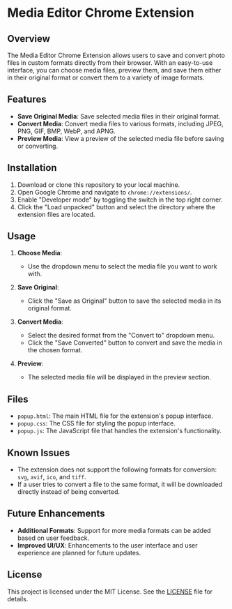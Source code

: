 # Media Editor Chrome Extension

## Overview

The Media Editor Chrome Extension allows users to save and convert photo files in custom formats directly from their browser. With an easy-to-use interface, you can choose media files, preview them, and save them either in their original format or convert them to a variety of image formats.

## Features

- **Save Original Media**: Save selected media files in their original format.
- **Convert Media**: Convert media files to various formats, including JPEG, PNG, GIF, BMP, WebP, and APNG.
- **Preview Media**: View a preview of the selected media file before saving or converting.

## Installation

1. Download or clone this repository to your local machine.
2. Open Google Chrome and navigate to `chrome://extensions/`.
3. Enable "Developer mode" by toggling the switch in the top right corner.
4. Click the "Load unpacked" button and select the directory where the extension files are located.

## Usage

1. **Choose Media**:
   - Use the dropdown menu to select the media file you want to work with.

2. **Save Original**:
   - Click the "Save as Original" button to save the selected media in its original format.

3. **Convert Media**:
   - Select the desired format from the "Convert to" dropdown menu.
   - Click the "Save Converted" button to convert and save the media in the chosen format.

4. **Preview**:
   - The selected media file will be displayed in the preview section.

## Files

- `popup.html`: The main HTML file for the extension's popup interface.
- `popup.css`: The CSS file for styling the popup interface.
- `popup.js`: The JavaScript file that handles the extension's functionality.

## Known Issues

- The extension does not support the following formats for conversion: `svg`, `avif`, `ico`, and `tiff`.
- If a user tries to convert a file to the same format, it will be downloaded directly instead of being converted.

## Future Enhancements

- **Additional Formats**: Support for more media formats can be added based on user feedback.
- **Improved UI/UX**: Enhancements to the user interface and user experience are planned for future updates.

## License

This project is licensed under the MIT License. See the [LICENSE](LICENSE) file for details.

